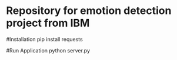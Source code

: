 # Repository for emotion detection project from IBM

#Installation
pip install requests



#Run Application
python server.py
